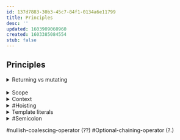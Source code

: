 ```yaml
---
id: 137d7883-30b3-45c7-84f1-0134a6e11799
title: Principles
desc: ''
updated: 1603909060960
created: 1603385084554
stub: false
---
```


## Principles

<details><summary>
Returning vs mutating
</summary>
<br>
ex.
when I add one item to an array, such as: \<arrayName>.push()
I'm mutating the array, since it's modified

Some array methods are not #mutating, they're instead #returning,
such ad #Map() and #Filter()

```javascript
    let pets = [
        {name: "Meowsalot" ,species: "cat",age:3},
        {name: "Barksalot" ,species: "dog",age:4},
        {name: "Purrsloud" ,species: "cat",age:1}
        ]
    // Mapping over an array
    pets.map( (pet)=>{ return pet.name} )
    // result:
    // (3) ["Meowsalot", "Barksalot", "Purrsloud"]

    // Filter an array
    // old way
    let dogs = pets.filter( onlyDogs )
    function onlyDogs(pet){
        return pet.species == "dog"
    }
    // ES^ way
    let dogs = pets.filter( (onlyDogs)=>{return onlyDogs.species == "dog"} )
    console.log(dogs)
    // result:
    // [{…}]
    //     0: {name: "Barksalot", species: "dog"}
    //     length: 1
    //     __proto__: Array(0)

    // #method-chain
   let dogs = pets.filter( (onlyDogs)=>{return onlyDogs.species == "dog"} ).filter((onlyBabies)=>{return onlyBabies.age > 3}).map( pets => {return pets.name} )
    // result: ["Barksalot"]

```
</details>
<br>
<details><summary>
Scope
</summary>

#scope -> #variable
```javascript
    function sayMyName(){ 
    var myName ="Cris" // the variable is scope to this function, not accessible from the outside
    }
x()
console.log(sayMyName)
// VM254:5 Uncaught ReferenceError: myName is not defined
```

```javascript
    let myName = "Cris outside"
function callMyName(){
    let myName = "Cristian"
    if(true){
    let myName = "Cristianf"
    console.log("inside if statement", myName)
    }
    console.log("inside our function", myName)
}

callMyName()
console.log("In the global scope",myName)
// VM949:6 inside if statement Cristianf
// VM949:8 inside our function Cristian
// VM949:12 In the global scope Cris outside

```

Summary:
Every scope has his own variables.
#let uses #block-scope
#var uses #function-scope
</details>

<details><summary>
Context
</summary>

#context -> #object
```mermaid
graph LR
context --> this;
this --> context;
```
 #this does not point to the enclosing #object, points the the object that is #executing the current function

 Basically, as good practice, keep function outside of object, using #this keyword and the the #method can #call() the object
 ```javascript
    let person = { name: 'Cris'}
    let car = { age: 3 }
    function sayName(){console.log(this.name)} 
    // sayName.call(<here use the object you want the 'this' points to>)
    sayName.call(person)
 ```

 #Exception: If I use #arrow-function I don't have the problem of 'this'; 
 they go up from inside -> out, so ()=>{} don't change the value of 'this' keyword.
</details>

<details><summary>
#Hoisting
</summary>
Order of code lines matters in JS counts.
#function in JS are hoisted (lifted up)
</details>

<details><summary>
Template literals
</summary>

```javascript
    const myName = 'Cristian'
console.log(`My name's ${myName}`)
    // My name's Cristian
```
</details>

<details><summary>
#Semicolon
</summary>

Semicolons are useful to keep separate code on the same line.
It's basically a period at the end of a sentence.
 If I go do a break line, I don't need it, because JS do it automatically.
 Use it or no if I break a line, is a matter of style / preference.
 ```javascript {.line-numbers highlight=[2,6]}
 // This will work
    const myName = 'Cristian'; console.log(`My name's ${myName}`)
     // My name's Cristian

     // This will not work:
     const myName = 'Cristian' console.log(`My name's ${myName}`)
 ```
</details>


 #nullish-coalescing-operator (??) 
 #Optional-chaining-operator (?.)

